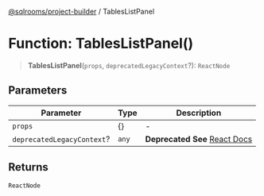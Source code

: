 [@sqlrooms/project-builder](../globals.md) / TablesListPanel

# Function: TablesListPanel()

> **TablesListPanel**(`props`, `deprecatedLegacyContext`?): `ReactNode`

## Parameters

| Parameter | Type | Description |
| ------ | ------ | ------ |
| `props` | \{\} | - |
| `deprecatedLegacyContext`? | `any` | **Deprecated** **See** [React Docs](https://legacy.reactjs.org/docs/legacy-context.html#referencing-context-in-lifecycle-methods) |

## Returns

`ReactNode`
